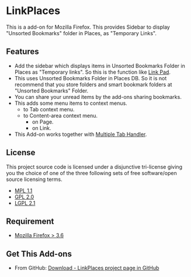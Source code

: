 LinkPlaces
==========

This is a add-on for Mozilla Firefox. This provides Sidebar to display "Unsorted Bookmarks" folder in Places, as "Temporary Links".

Features
--------

* Add the sidebar which displays items in Unsorted Bookmarks Folder in Places as "Temporary links". So this is the function like [Link Pad](https://addons.mozilla.org/firefox/addon/9706 "Link Pad :: Add-ons for Firefox").
* This uses Unsorted Bookmarks Folder in Places DB. So it is not recommend that you store folders and smart bookmark folders at "Unsorted Bookmarks" Folder.
* You can share your unread items by the add-ons sharing bookmarks.
* This adds some menu items to context menus.
  * to Tab context menu.
  * to Content-area context menu.
    * on Page.
    * on Link.
* This Add-on works together with [Multiple Tab Handler](https://addons.mozilla.org/ja/firefox/addon/4838 "Multiple Tab Handler :: Add-ons for Firefox").

License
-------

This project source code is licensed under a disjunctive tri-license giving you the choice of one of the three following sets of free software/open source licensing terms.

 * [MPL 1.1](http://www.mozilla.org/MPL/MPL-1.1.html "Mozilla Public License, version 1.1")
 * [GPL 2.0](http://www.gnu.org/licenses/gpl-2.0.html "GNU General Public License, version 2.0")
 * [LGPL 2.1](http://www.gnu.org/licenses/lgpl-2.1.html "GNU Lesser General Public License, version 2.1")

Requirement
-----------

 * [Mozilla Firefox > 3.6](http://www.mozilla.com/firefox/)

Get This Add-ons
----------------
 * From GitHub: [Download - LinkPlaces project page in GitHub ](http://github.com/saneyuki/LinkPlaces/downloads)